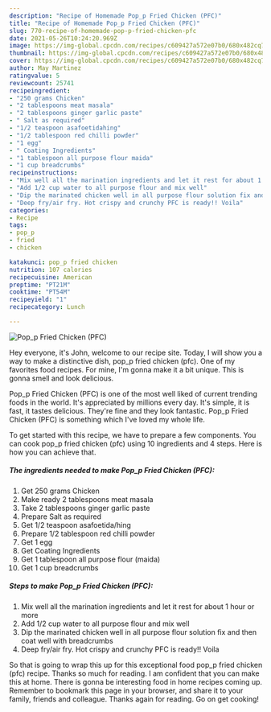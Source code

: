 ```yaml
---
description: "Recipe of Homemade Pop_p Fried Chicken (PFC)"
title: "Recipe of Homemade Pop_p Fried Chicken (PFC)"
slug: 770-recipe-of-homemade-pop-p-fried-chicken-pfc
date: 2021-05-26T10:24:20.969Z
image: https://img-global.cpcdn.com/recipes/c609427a572e07b0/680x482cq70/pop_p-fried-chicken-pfc-recipe-main-photo.jpg
thumbnail: https://img-global.cpcdn.com/recipes/c609427a572e07b0/680x482cq70/pop_p-fried-chicken-pfc-recipe-main-photo.jpg
cover: https://img-global.cpcdn.com/recipes/c609427a572e07b0/680x482cq70/pop_p-fried-chicken-pfc-recipe-main-photo.jpg
author: May Martinez
ratingvalue: 5
reviewcount: 25741
recipeingredient:
- "250 grams Chicken"
- "2 tablespoons meat masala"
- "2 tablespoons ginger garlic paste"
- " Salt as required"
- "1/2 teaspoon asafoetidahing"
- "1/2 tablespoon red chilli powder"
- "1 egg"
- " Coating Ingredients"
- "1 tablespoon all purpose flour maida"
- "1 cup breadcrumbs"
recipeinstructions:
- "Mix well all the marination ingredients and let it rest for about 1 hour or more"
- "Add 1/2 cup water to all purpose flour and mix well"
- "Dip the marinated chicken well in all purpose flour solution fix and then coat well with breadcrumbs"
- "Deep fry/air fry. Hot crispy and crunchy PFC is ready!! Voila"
categories:
- Recipe
tags:
- pop_p
- fried
- chicken

katakunci: pop_p fried chicken 
nutrition: 107 calories
recipecuisine: American
preptime: "PT21M"
cooktime: "PT54M"
recipeyield: "1"
recipecategory: Lunch

---
```



![Pop_p Fried Chicken (PFC)](https://img-global.cpcdn.com/recipes/c609427a572e07b0/680x482cq70/pop_p-fried-chicken-pfc-recipe-main-photo.jpg)

Hey everyone, it's John, welcome to our recipe site. Today, I will show you a way to make a distinctive dish, pop_p fried chicken (pfc). One of my favorites food recipes. For mine, I'm gonna make it a bit unique. This is gonna smell and look delicious.



Pop_p Fried Chicken (PFC) is one of the most well liked of current trending foods in the world. It's appreciated by millions every day. It's simple, it is fast, it tastes delicious. They're fine and they look fantastic. Pop_p Fried Chicken (PFC) is something which I've loved my whole life.


To get started with this recipe, we have to prepare a few components. You can cook pop_p fried chicken (pfc) using 10 ingredients and 4 steps. Here is how you can achieve that.

<!--inarticleads1-->

##### The ingredients needed to make Pop_p Fried Chicken (PFC):

1. Get 250 grams Chicken
1. Make ready 2 tablespoons meat masala
1. Take 2 tablespoons ginger garlic paste
1. Prepare  Salt as required
1. Get 1/2 teaspoon asafoetida/hing
1. Prepare 1/2 tablespoon red chilli powder
1. Get 1 egg
1. Get  Coating Ingredients
1. Get 1 tablespoon all purpose flour (maida)
1. Get 1 cup breadcrumbs




<!--inarticleads2-->

##### Steps to make Pop_p Fried Chicken (PFC):

1. Mix well all the marination ingredients and let it rest for about 1 hour or more
1. Add 1/2 cup water to all purpose flour and mix well
1. Dip the marinated chicken well in all purpose flour solution fix and then coat well with breadcrumbs
1. Deep fry/air fry. Hot crispy and crunchy PFC is ready!! Voila




So that is going to wrap this up for this exceptional food pop_p fried chicken (pfc) recipe. Thanks so much for reading. I am confident that you can make this at home. There is gonna be interesting food in home recipes coming up. Remember to bookmark this page in your browser, and share it to your family, friends and colleague. Thanks again for reading. Go on get cooking!
